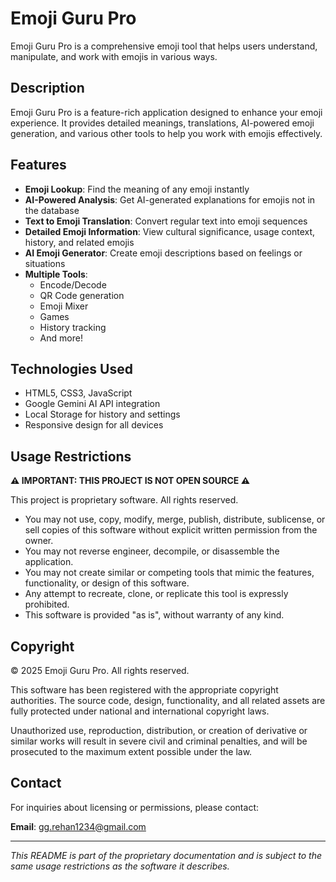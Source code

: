 # Emoji Guru Pro

Emoji Guru Pro is a comprehensive emoji tool that helps users understand, manipulate, and work with emojis in various ways.

## Description

Emoji Guru Pro is a feature-rich application designed to enhance your emoji experience. It provides detailed meanings, translations, AI-powered emoji generation, and various other tools to help you work with emojis effectively.

## Features

- **Emoji Lookup**: Find the meaning of any emoji instantly
- **AI-Powered Analysis**: Get AI-generated explanations for emojis not in the database
- **Text to Emoji Translation**: Convert regular text into emoji sequences
- **Detailed Emoji Information**: View cultural significance, usage context, history, and related emojis
- **AI Emoji Generator**: Create emoji descriptions based on feelings or situations
- **Multiple Tools**:
  - Encode/Decode
  - QR Code generation
  - Emoji Mixer
  - Games
  - History tracking
  - And more!

## Technologies Used

- HTML5, CSS3, JavaScript
- Google Gemini AI API integration
- Local Storage for history and settings
- Responsive design for all devices

## Usage Restrictions

**⚠️ IMPORTANT: THIS PROJECT IS NOT OPEN SOURCE ⚠️**

This project is proprietary software. All rights reserved.

- You may not use, copy, modify, merge, publish, distribute, sublicense, or sell copies of this software without explicit written permission from the owner.
- You may not reverse engineer, decompile, or disassemble the application.
- You may not create similar or competing tools that mimic the features, functionality, or design of this software.
- Any attempt to recreate, clone, or replicate this tool is expressly prohibited.
- This software is provided "as is", without warranty of any kind.

## Copyright

© 2025 Emoji Guru Pro. All rights reserved.

This software has been registered with the appropriate copyright authorities. The source code, design, functionality, and all related assets are fully protected under national and international copyright laws.

Unauthorized use, reproduction, distribution, or creation of derivative or similar works will result in severe civil and criminal penalties, and will be prosecuted to the maximum extent possible under the law.

## Contact

For inquiries about licensing or permissions, please contact:

**Email**: [gg.rehan1234@gmail.com](mailto:gg.rehan1234@gmail.com)

---

*This README is part of the proprietary documentation and is subject to the same usage restrictions as the software it describes.* 

